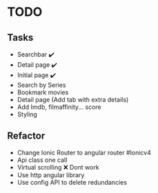 # TODO
## Tasks
* Searchbar  :heavy_check_mark:
* Detail page  :heavy_check_mark:
* Initial page :heavy_check_mark:
* Search by Series
* Bookmark movies
* Detail page (Add tab with extra details)
* Add Imdb, filmaffinity... score
* Styling

## Refactor
* Change Ionic Router to angular router #Ionicv4 
* Api class one call
* Virtual scrolling :x: Dont work
* Use http angular library
* Use config API to delete redundancies